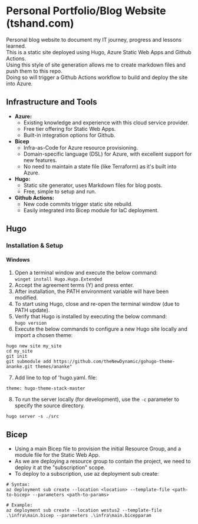 # Personal Portfolio/Blog Website (tshand.com)

Personal blog website to document my IT journey, progress and lessons learned.  
This is a static site deployed using Hugo, Azure Static Web Apps and Github Actions.  
Using this style of site generation allows me to create markdown files and push them to this repo.  
Doing so will trigger a Github Actions workflow to build and deploy the site into Azure.  

## Infrastructure and Tools

- **Azure:**
  - Existing knowledge and experience with this cloud service provider.
  - Free tier offering for Static Web Apps.
  - Built-in integration options for Github.
- **Bicep**
  - Infra-as-Code for Azure resource provisioning.
  - Domain-specific language (DSL) for Azure, with excellent support for new features.
  - No need to maintain a state file (like Terraform) as it's built into Azure.
- **Hugo:**
  - Static site generator, uses Markdown files for blog posts.
  - Free, simple to setup and run.
- **Github Actions:**
  - New code commits trigger static site rebuild.
  - Easily integrated into Bicep module for IaC deployment.

## Hugo

### Installation & Setup

#### Windows

1. Open a terminal window and execute the below command:  
`winget install Hugo.Hugo.Extended`  
2. Accept the agreement terms (Y) and press enter.  
3. After installation, the PATH environment variable will have been modified.  
4. To start using Hugo, close and re-open the terminal window (due to PATH update).  
5. Verify that Hugo is installed by executing the below command:  
`hugo version`
6. Execute the below commands to configure a new Hugo site locally and import a chosen theme:  

```text
hugo new site my_site
cd my_site
git init
git submodule add https://github.com/theNewDynamic/gohugo-theme-ananke.git themes/ananke"
```

7. Add line to top of 'hugo.yaml. file:

```text
theme: hugo-theme-stack-master
```

8. To run the server locally (for development), use the `-c` parameter to specify the source directory. 

`hugo server -s ./src`  

## Bicep

- Using a main Bicep file to provision the initial Resource Group, and a module file for the Static Web App.  
- As we are deploying a resource group to contain the project, we need to deploy it at the "subscription" scope.  
- To deploy to a subscription, use az deployment sub create:

```azurecli
# Syntax:
az deployment sub create --location <location> --template-file <path-to-bicep> --parameters <path-to-params>

# Example:
az deployment sub create --location westus2 --template-file .\infra\main.bicep --parameters .\infra\main.bicepparam

```
